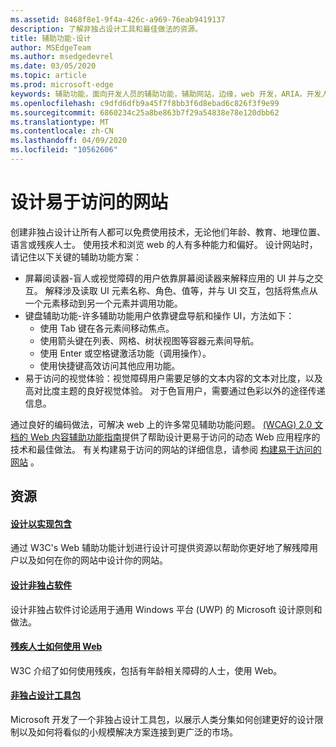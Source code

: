 ```yaml
---
ms.assetid: 8468f8e1-9f4a-426c-a969-76eab9419137
description: 了解非独占设计工具和最佳做法的资源。
title: 辅助功能-设计
author: MSEdgeTeam
ms.author: msedgedevrel
ms.date: 03/05/2020
ms.topic: article
ms.prod: microsoft-edge
keywords: 辅助功能，面向开发人员的辅助功能，辅助网站，边缘，web 开发，ARIA，开发人员，UIA，UI 自动化
ms.openlocfilehash: c9dfd6dfb9a45f7f8bb3f6d8ebad6c826f3f9e99
ms.sourcegitcommit: 6860234c25a8be863b7f29a54838e78e120dbb62
ms.translationtype: MT
ms.contentlocale: zh-CN
ms.lasthandoff: 04/09/2020
ms.locfileid: "10562606"
---
```

# 设计易于访问的网站

创建非独占设计让所有人都可以免费使用技术，无论他们年龄、教育、地理位置、语言或残疾人士。 使用技术和浏览 web 的人有多种能力和偏好。 设计网站时，请记住以下关键的辅助功能方案：

* 屏幕阅读器-盲人或视觉障碍的用户依靠屏幕阅读器来解释应用的 UI 并与之交互。 解释涉及读取 UI 元素名称、角色、值等，并与 UI 交互，包括将焦点从一个元素移动到另一个元素并调用功能。
* 键盘辅助功能-许多辅助功能用户依靠键盘导航和操作 UI，方法如下：
  * 使用 Tab 键在各元素间移动焦点。
  * 使用箭头键在列表、网格、树状视图等容器元素间导航。
  * 使用 Enter 或空格键激活功能（调用操作）。
  * 使用快捷键高效访问其他应用功能。
* 易于访问的视觉体验：视觉障碍用户需要足够的文本内容的文本对比度，以及高对比度主题的良好视觉体验。 对于色盲用户，需要通过色彩以外的途径传递信息。

通过良好的编码做法，可解决 web 上的许多常见辅助功能问题。  [ (WCAG) 2.0 文档的 Web 内容辅助功能指南](https://www.w3.org/TR/WCAG20/)提供了帮助设计更易于访问的动态 Web 应用程序的技术和最佳做法。 有关构建易于访问的网站的详细信息，请参阅 [构建易于访问的网站](./build.md) 。

## 资源

#### [设计以实现包含](https://w3.org/WAI/users/Overview.html)
通过 W3C's Web 辅助功能计划进行设计可提供资源以帮助你更好地了解残障用户以及如何在你的网站中设计你的网站。

#### [设计非独占软件](https://msdn.microsoft.com/windows/uwp/accessibility/designing-inclusive-software)
设计非独占软件讨论适用于通用 Windows 平台 (UWP) 的 Microsoft 设计原则和做法。

#### [残疾人士如何使用 Web](https://www.w3.org/WAI/intro/people-use-web/Overview.html)
W3C 介绍了如何使用残疾，包括有年龄相关障碍的人士，使用 Web。

#### [非独占设计工具包](https://www.microsoft.com/design/practice#howwemake-section)
Microsoft 开发了一个非独占设计工具包，以展示人类分集如何创建更好的设计限制以及如何将看似的小规模解决方案连接到更广泛的市场。
